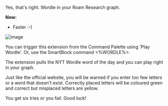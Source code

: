 Yes, that's right. Wordle in your Roam Research graph.

**New:**
- Faster :-)

![image](https://user-images.githubusercontent.com/6857790/209258029-b952c32f-7835-4485-897a-03da32ac17de.png)

You can trigger this extension from the Command Palette using 'Play Wordle'. Or, use the SmartBlock command <%WORDLE%>.

The extension pulls the NYT Wordle word of the day and you can play right in your graph. 

Just like the official website, you will be warned if you enter too few letters or a word that doesn't exist. Correctly placed letters will be coloured green and correct but misplaced letters are yellow.

You get six tries or you fail. Good luck!
